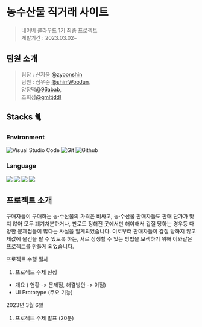 # 농수산물 직거래 사이트
> 네이버 클라우드 1기 최종 프로젝트 <br> 개발기간 : 2023.03.02~

## 팀원 소개
> 팀장 : 신지윤 [@zyoonshin](https://github.com/zyoonshin) <br> 팀원 : 심우준 [@shimWooJun](https://github.com/shimWooJun), <br>
  양창덕[@96abab](https://github.com/96abab), <br>
  조희성[@gmltjddl](https://github.com/gmltjddl) 

## Stacks 🐈

### Environment
![Visual Studio Code](https://img.shields.io/badge/Visual%20Studio%20Code-007ACC?style=for-the-badge&logo=Visual%20Studio%20Code&logoColor=white)
![Git](https://img.shields.io/badge/Git-F05032?style=for-the-badge&logo=Git&logoColor=white)
![Github](https://img.shields.io/badge/GitHub-181717?style=for-the-badge&logo=GitHub&logoColor=white)  

### Language
<img src="https://img.shields.io/badge/html5-E34F26?style=for-the-badge&logo=html5&logoColor=white">
<img src="https://img.shields.io/badge/css-1572B6?style=for-the-badge&logo=css3&logoColor=white">
<img src="https://img.shields.io/badge/javascript-F7DF1E?style=for-the-badge&logo=javascript&logoColor=black">

<img src="https://img.shields.io/badge/java-007396?style=for-the-badge&logo=java&logoColor=white">


## 프로젝트 소개

구매자들이 구매하는 농·수산물의 가격은 비싸고, 농·수산물 판매자들도 판매 단가가 맞지 않아 모두 폐기처분하거나, 판로도 정해진 곳에서만 해야해서 갑질 당하는 경우등 다양한 문제점들이 많다는 사실을 알게되었습니다. 이로부터 판매자들이 갑질 당하지 않고 제값에 물건을 팔 수 있도록 하는, 서로 상생할 수 있는 방법을 모색하기 위해 이와같은 프로젝트를 만들게 되었습니다.

프로젝트 수행 절차
1. 프로젝트 주제 선정
* 개요 ( 현황 -> 문제점, 해결방안 -> 이점)
* UI Prototype (주요 기능)

2023년 3월 6일
1. 프로젝트 주제 발표 (20분)